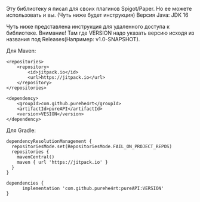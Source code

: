 Эту библиотеку я писал для своих плагинов Spigot/Paper. Но ее можете использовать и вы. (Чуть ниже будет инструкция)
Версия Java: JDK 16

Чуть ниже представлена инструкция для удаленного доступа к библиотеке.
Внимание! Там где VERSION надо указать версию исходя из названия под Releases(Например: v1.0-SNAPSHOT).

Для Maven:
```
<repositories>
    <repository>
        <id>jitpack.io</id>
        <url>https://jitpack.io</url>
    </repository>
</repositories>

<dependency>
    <groupId>com.github.purehe4rt</groupId>
    <artifactId>pureAPI</artifactId>
    <version>VESION</version>
</dependency>
```
Для Gradle:
```
dependencyResolutionManagement {
  repositoriesMode.set(RepositoriesMode.FAIL_ON_PROJECT_REPOS)
  repositories {
    mavenCentral()
    maven { url 'https://jitpack.io' }
  }
}

dependencies {
      implementation 'com.github.purehe4rt:pureAPI:VERSION'
}
```
